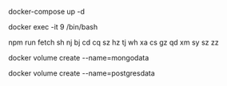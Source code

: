 docker-compose up -d

docker exec -it 9 /bin/bash

npm run fetch sh nj bj cd cq sz hz tj wh xa cs gz qd xm sy sz zz

docker volume create --name=mongodata

docker volume create --name=postgresdata
